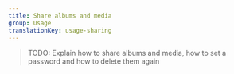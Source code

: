```yaml
---
title: Share albums and media
group: Usage
translationKey: usage-sharing
---
```


> TODO: Explain how to share albums and media, how to set a password and how to delete them again
